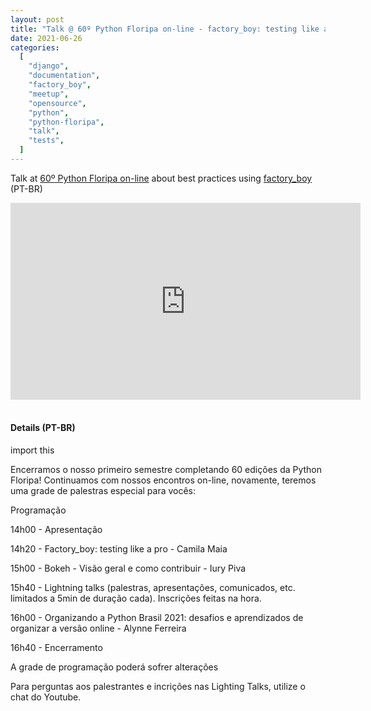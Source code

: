 ```yaml
---
layout: post
title: "Talk @ 60º Python Floripa on-line - factory_boy: testing like a pro"
date: 2021-06-26
categories:
  [
    "django",
    "documentation",
    "factory_boy",
    "meetup",
    "opensource",
    "python",
    "python-floripa",
    "talk",
    "tests",
  ]
---
```


Talk at [60º Python Floripa on-line][60º python floripa on-line] about best practices using [factory_boy][factory_boy] (PT-BR)

<iframe width="560" height="315" src="https://www.youtube.com/embed/NVJRklJswBs?start=1027" title="YouTube video player" frameborder="0" allow="accelerometer; autoplay; clipboard-write; encrypted-media; gyroscope; picture-in-picture" allowfullscreen></iframe>

<br>

<script async class="speakerdeck-embed" data-id="57d1d1580fe24f73ae9d80c653b06bd2" data-ratio="1.77777777777778" src="//speakerdeck.com/assets/embed.js"></script>

<br>

#### Details (PT-BR)

import this

Encerramos o nosso primeiro semestre completando 60 edições da Python Floripa! Continuamos com nossos encontros on-line, novamente, teremos uma grade de palestras especial para vocês:

Programação

14h00 - Apresentação

14h20 - Factory_boy: testing like a pro - Camila Maia

15h00 - Bokeh - Visão geral e como contribuir - Iury Piva

15h40 - Lightning talks (palestras, apresentações, comunicados, etc. limitados a 5min de duração cada). Inscrições feitas na hora.

16h00 - Organizando a Python Brasil 2021: desafios e aprendizados de organizar a versão online - Alynne Ferreira

16h40 - Encerramento

A grade de programação poderá sofrer alterações

Para perguntas aos palestrantes e incrições nas Lighting Talks, utilize o chat do Youtube.

[60º python floripa on-line]: https://www.meetup.com/Floripa-Python-Meetup/events/278700040/
[factory_boy]: https://factoryboy.readthedocs.io/en/stable/
